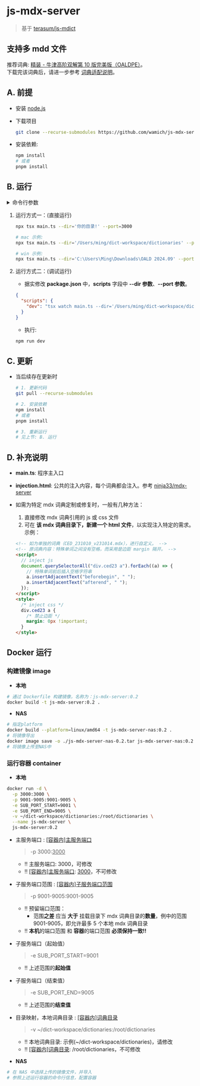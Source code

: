 # js-mdx-server

> 基于 [terasum/js-mdict](https://github.com/terasum/js-mdict)

## 支持多 mdd 文件

推荐词典: [精装 - 牛津高阶双解第 10 版完美版（OALDPE）](https://forum.freemdict.com/t/topic/30466)。  
下载完该词典后，请进一步参考 [词典适配说明](https://mingchang.wang/FAQ#mdx)。

## A. 前提

- 安装 [node.js](https://nodejs.org/zh-cn)

- 下载项目

  ```sh
  git clone --recurse-submodules https://github.com/wamich/js-mdx-server.git
  ```

- 安装依赖:

  ```sh
  npm install
  # 或者
  pnpm install
  ```

## B. 运行

<details>
  <summary>命令行参数</summary>

```sh
npx tsx main.ts -h

当前版本: v0.2

Usage(使用): npx tsx main.ts [options]

Options（参数说明）:
  -h, --help         显示帮助信息
  -p, --port: (可选)。服务运行端口，默认端口：3000
  -d, --dir:  (必填)。请指定绝对路径！示例如下：
      1. 一个 mdx 文件时，dir 参数为: *父级目录* 的绝对路径。
        └── *父级目录*
            └── oaldpe.mdx
      2. 多个 mdx 文件时，dir 参数为: *祖父级目录* 的绝对路径。
        └── *祖父级目录*
            ├── 精选牛津十
            │   ├── oaldpe.mdx
            │   ├── oaldpe.mdd
            │   ├── oaldpe1.mdd
            │   ├── oaldpe2.mdd
            │   ├── oaldpe3.mdd
            │   └── oaldpe4.mdd
            └── 21 世纪英汉词典
                └── 21 世纪英汉词典.mdx
```

</details>

1. 运行方式一：(直接运行)

   ```sh
   npx tsx main.ts --dir='你的目录!' --port=3000

   # mac 示例:
   npx tsx main.ts --dir='/Users/ming/dict-workspace/dictionaries' --port=3000

   # win 示例:
   npx tsx main.ts --dir='C:\Users\Ming\Downloads\OALD 2024.09' --port=3000
   ```

2. 运行方式二：(调试运行)

   - 据实修改 **package.json** 中，**scripts** 字段中 **--dir 参数**、**--port 参数**。

   ```json
   {
     "scripts": {
       "dev": "tsx watch main.ts --dir='/Users/ming/dict-workspace/dictionaries' --port=3000"
     }
   }
   ```

   - 执行:

   ```sh
   npm run dev
   ```

## C. 更新

- 当后续存在更新时

  ```sh
  # 1. 更新代码
  git pull --recurse-submodules

  # 2. 安装依赖
  npm install
  # 或者
  pnpm install

  # 3. 重新运行
  # 见上节: B. 运行
  ```

## D. 补充说明

- **main.ts**: 程序主入口
- **injection.html**: 公共的注入内容，每个词典都会注入。参考 [ninja33/mdx-server](https://github.com/ninja33/mdx-server)
- 如需为特定 mdx 词典定制或修复时，一般有几种方法：

  1. 直接修改 mdx 词典引用的 js 或 css 文件
  2. 可在 **该 mdx 词典目录下，新建一个 html 文件**，以实现注入特定的需求。示例：

  ```html
  <!-- 如为单独的词典（CED_231010_v231014.mdx），进行自定义。 -->
  <!-- 原词典内容：特殊单词之间没有空格，而采用是边距 margin 隔开。 -->
  <script>
    // inject js
    document.querySelectorAll("div.ced23 a").forEach((a) => {
      // 特殊单词前后插入空格字符串
      a.insertAdjacentText("beforebegin", " ");
      a.insertAdjacentText("afterend", " ");
    });
  </script>
  <style>
    /* inject css */
    div.ced23 a {
      /* 禁止边距 */
      margin: 0px !important;
    }
  </style>
  ```

## Docker 运行

### 构建镜像 image

- **本地**

```sh
# 通过 Dockerfile 构建镜像，名称为：js-mdx-server:0.2
docker build -t js-mdx-server:0.2 .
```

- **NAS**

```sh
# 指定platform
docker build --platform=linux/amd64 -t js-mdx-server-nas:0.2 .
# 将镜像导出
docker image save -o ./js-mdx-server-nas-0.2.tar js-mdx-server-nas:0.2
# 将镜像上传至NAS中
```

### 运行容器 container

- **本地**

```sh
docker run -d \
  -p 3000:3000 \
  -p 9001-9005:9001-9005 \
  -e SUB_PORT_START=9001 \
  -e SUB_PORT_END=9005 \
  -v ~/dict-workspace/dictionaries:/root/dictionaries \
  --name js-mdx-server \
  js-mdx-server:0.2
```

- 主服务端口 : <u>[容器内]主服务端口</u>

  > -p 3000:<u>3000</u>

  - ‼️ 主服务端口: 3000，可修改
  - ‼️ <u>[容器内]主服务端口</u>: <u>3000</u>，不可修改

- 子服务端口范围 : <u>[容器内]子服务端口范围</u>

  > -p 9001-9005:9001-9005

  - ‼️ 预留端口范围：
    - 范围**之差** 应当 **大于** 挂载目录下 mdx 词典目录的**数量**，例中的范围 9001-9005，即允许最多 5 个本地 mdx 词典目录
  - ‼️ **本机**的端口范围 和 **容器**的端口范围 **必须保持一致!!**

- 子服务端口（起始值）

  > -e SUB_PORT_START=9001

  - ‼️ 上述范围的**起始值**

- 子服务端口（结束值）

  > -e SUB_PORT_END=9005

  - ‼️ 上述范围的**结束值**

- 目录映射，本地词典目录 : <u>[容器内]词典目录</u>

  > -v ~/dict-workspace/dictionaries:/root/dictionaries

  - ‼️ 本地词典目录: 示例(~/dict-workspace/dictionaries)，请修改
  - ‼️ <u>[容器内]词典目录</u>: /root/dictionaries，不可修改

- **NAS**

```sh
# 在 NAS 中选择上传的镜像文件，并导入
# 参照上述运行容器的命令行信息，配置容器
```
